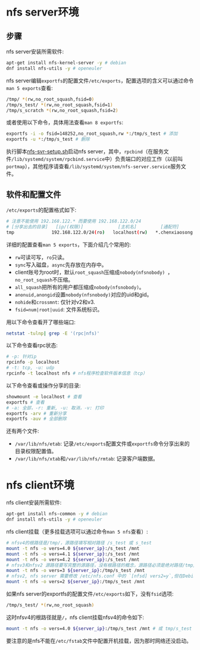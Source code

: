 # nfs server环境

## 步骤

nfs server安装所需软件:
```sh
apt-get install nfs-kernel-server -y # debian
dnf install nfs-utils -y # openeuler
```

nfs server编辑`exportfs`的配置文件`/etc/exports`，配置选项的含义可以通过命令`man 5 exports`查看:
```sh
/tmp/ *(rw,no_root_squash,fsid=0)
/tmp/s_test/ *(rw,no_root_squash,fsid=1)
/tmp/s_scratch *(rw,no_root_squash,fsid=2)
```

或者使用以下命令，具体用法查看`man 8 exportfs`:
```sh
exportfs -i -o fsid=148252,no_root_squash,rw *:/tmp/s_test # 添加
exportfs -u *:/tmp/s_test # 删除
```

执行脚本[nfs-svr-setup.sh](https://gitee.com/chenxiaosonggitee/blog/blob/master/course/nfs/src/nfs-svr-setup.sh)启动nfs server，其中，`rpcbind`（在服务文件`/lib/systemd/system/rpcbind.service`中）负责端口的对应工作（以前叫`portmap`），其他程序请查看`/lib/systemd/system/nfs-server.service`服务文件。

## 软件和配置文件

`/etc/exports`的配置格式如下:
```sh
# 注意不能使用 192.168.122.* 而要使用 192.168.122.0/24
# [分享出去的目录]   [ip/(权限)]             [主机名]         [通配符]
tmp              192.168.122.0/24(ro)   localhost(rw)   *.chenxiaosong.com(ro,sync)
```
详细的配置查看`man 5 exports`，下面介绍几个常用的:

- `rw`可读可写，`ro`只读。
- `sync`写入磁盘，`async`先存放在内存中。
- client账号为root时，默认`root_squash`压缩成`nobody(nfsnobody) `，`no_root_squash`不压缩。
- `all_squash`把所有的用户都压缩成`nobody(nfsnobody)`。
- `anonuid,anongid`设置`nobody(nfsnobody)`对应的uid和gid。
- `nohide`和`crossmnt`: 仅针对v2和v3.
- `fsid=num|root|uuid`: 文件系统标识。

用以下命令查看开了哪些端口:
```sh
netstat -tulnp| grep -E '(rpc|nfs)'
```

以下命令查看rpc状态:
```sh
# -p: 针对ip
rpcinfo -p localhost
# -t: tcp, -u: udp
rpcinfo -t localhost nfs # nfs程序检查软件版本信息（tcp）
```

以下命令查看或操作分享的目录:
```sh
showmount -e localhost # 查看
exportfs # 查看
# -a: 全部，-r: 重新, -u: 取消，-v: 打印
exportfs -arv # 重新分享
exportfs -auv # 全部删除
```

还有两个文件:

- `/var/lib/nfs/etab`: 记录`/etc/exports`配置文件或`exportfs`命令分享出来的目录权限配置值。
- `/var/lib/nfs/xtab`和`/var/lib/nfs/rmtab`: 记录客户端数据。

# nfs client环境

nfs client安装所需软件:
```sh
apt-get install nfs-common -y # debian
dnf install nfs-utils -y # openeuler
```

nfs client挂载（更多挂载选项可以通过命令`man 5 nfs`查看）:
```sh
# nfsv4的根路径是/tmp/，源路径填写相对路径 /s_test 或 s_test
mount -t nfs -o vers=4.0 ${server_ip}:/s_test /mnt
mount -t nfs -o vers=4.1 ${server_ip}:/s_test /mnt
mount -t nfs -o vers=4.2 ${server_ip}:/s_test /mnt
# nfsv3和nfsv2 源路径要写完整的源路径，没有根路径的概念，源路径必须是绝对路径/tmp/s_test
mount -t nfs -o vers=3 ${server_ip}:/tmp/s_test /mnt
# nfsv2, nfs server 需要修改 /etc/nfs.conf 中的 `[nfsd] vers2=y`,但在Debian 11 (bullseye) 上安装的nfs-utils 1.3.3上找不到/etc/nfs.conf
mount -t nfs -o vers=2 ${server_ip}:/tmp/s_test /mnt
```

如果nfs server的exportfs的配置文件`/etc/exports`如下，没有`fsid`选项:
```sh
/tmp/s_test/ *(rw,no_root_squash)
```

这时nfsv4的根路径就是`/`，nfs client挂载nfsv4的命令如下:
```sh
mount -t nfs -o vers=4.0 ${server_ip}:/tmp/s_test /mnt # 或 tmp/s_test
```

要注意的是nfs不能在`/etc/fstab`文件中配置开机挂载，因为那时网络还没启动。
